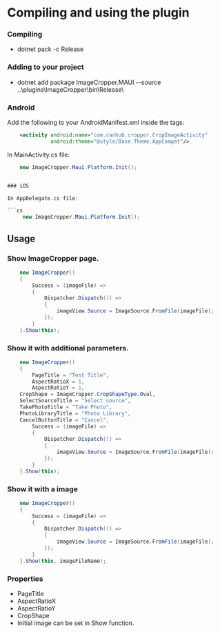 ﻿# Compiling and using the plugin
### Compiling
-  dotnet pack -c Release
### Adding to your project
- dotnet add package ImageCropper.MAUI --source ..\plugins\ImageCropper\bin\Release\

### Android

Add the following to your AndroidManifest.xml inside the <application> tags:
```xml	
	<activity android:name="com.canhub.cropper.CropImageActivity"
	          android:theme="@style/Base.Theme.AppCompat"/>	
```

In MainActivity.cs file:
```cs
    new ImageCropper.Maui.Platform.Init();


### iOS

In AppDelegate.cs file:

```cs
     new ImageCropper.Maui.Platform.Init();
```
## Usage

### Show ImageCropper page.
```cs
    new ImageCropper()
    {
        Success = (imageFile) =>
        {
            Dispatcher.Dispatch(() =>
            {
                imageView.Source = ImageSource.FromFile(imageFile);
            });
        }
    }.Show(this);
```
### Show it with additional parameters.
```cs
    new ImageCropper()
    {
        PageTitle = "Test Title",
        AspectRatioX = 1,
        AspectRatioY = 1,
	CropShape = ImageCropper.CropShapeType.Oval,
	SelectSourceTitle = "Select source",
	TakePhotoTitle = "Take Photo",
	PhotoLibraryTitle = "Photo Library",
	CancelButtonTitle = "Cancel",
        Success = (imageFile) =>
        {
            Dispatcher.Dispatch(() =>
            {
                imageView.Source = ImageSource.FromFile(imageFile);
            });
        }
    }.Show(this);
```
### Show it with a image
```cs
    new ImageCropper()
    {
        Success = (imageFile) =>
        {
            Dispatcher.Dispatch(() =>
            {
                imageView.Source = ImageSource.FromFile(imageFile);
            });
        }
    }.Show(this, imageFileName);
```
### Properties
* PageTitle
* AspectRatioX
* AspectRatioY
* CropShape
* Initial image can be set in Show function.